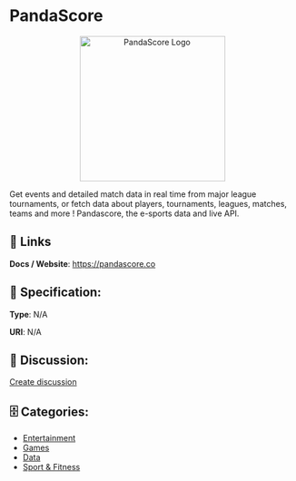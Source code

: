 # PandaScore
<p align="center">
    <img width="256" src="https://raw.githubusercontent.com/apis-list/apis-list/main/apis/pandascore/logo_256x256.png" alt="PandaScore Logo"/>
</p>

Get events and detailed match data in real time from major league tournaments, or fetch data about players, tournaments, leagues, matches, teams and more !  Pandascore, the e-sports data and live API.

##  🔗 Links
**Docs / Website**: https://pandascore.co

## 🧬 Specification:
**Type**: N/A

**URI**: N/A

## 💬 Discussion:
[Create discussion](https://github.com/apis-list/apis-list/discussions/new)

## 🗄️ Categories:
- [Entertainment](https://github.com/apis-list/apis-list#entertainment)
- [Games](https://github.com/apis-list/apis-list#games)
- [Data](https://github.com/apis-list/apis-list#data)
- [Sport & Fitness](https://github.com/apis-list/apis-list#sport--fitness)



